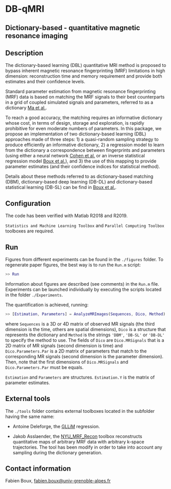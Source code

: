 # DB-qMRI
## Dictionary-based - quantitative magnetic resonance imaging

## Description

The dictionary-based learning (DBL) quantitative MRI method is proposed to bypass inherent magnetic resonance fingerprinting (MRF) limitations in high dimension: reconstruction time and memory requirement and provide both estimates and their confidence levels.

Standard  parameter estimation from magnetic resonance fingerprinting (MRF) data is based on matching the MRF signals to their best counterparts in a grid of coupled simulated signals and parameters, referred to as a dictionary [Ma et al.](https://doi.org/10.1038/nature11971).

To reach a good accuracy, the matching requires an informative dictionary whose cost, in terms of design, storage and exploration, is rapidly prohibitive for even moderate numbers of parameters. In this package, we propose an implementation of two dictionary-based learning (DBL) approaches made of three steps: 1) a quasi-random sampling strategy to produce efficiently an informative  dictionary, 2) a regression model to learn from the dictionary a correspondence between fingerprints and parameters (using either a neural network [Cohen et al.](https://doi.org/10.1002/mrm.27198) or an inverse statistical regression model [Boux et al.](https://hal.univ-brest.fr/INRIA/hal-02314026v2)), and 3) the use of this mapping to provide parameter estimates (and their confidence indices for statistical method).

Details about these methods referred to as dictionary-based matching (DBM), dictionary-based deep learning (DB-DL) and dictionary-based statistical learning (DB-SL) can be find in [Boux et al.](https://hal.univ-brest.fr/INRIA/hal-02314026v2).

## Configuration

The code has been verified with Matlab R2018 and R2019.

```Statistics and Machine Learning Toolbox``` and ```Parallel Computing Toolbox``` toolboxes are required.


## Run
Figures from different experiments can be found in the `./figures` folder. To regenerate paper figures, the best way is to run the `Run.m` script:
```matlab
>> Run
```
Information about figures are described (see comments) in the `Run.m` file. 
Experiments can be launched individually by executing the scripts located in the folder `./Experiments`.

The quantification is achieved, running:
```matlab
>> [Estimation, Parameters] = AnalyzeMRImages(Sequences, Dico, Method)
```
where ```Sequences``` is a 3D or 4D matrix of observed MR signals (the third dimension is the time, others are spatial dimensions), ```Dico``` is a structure that represents the dictionary and ```Method``` is the strings ```'DBM'```, ```'DB-SL'``` or ```'DB-DL'``` to specify the method to use. The fields of ```Dico``` are ```Dico.MRSignals``` that is a 2D matrix of MR signals (second dimension is time) and ```Dico.Parameters.Par``` is a 2D matrix of parameters that match to the corresponding MR signals (second dimension is the parameter dimension). Then, note that the first dimensions of ```Dico.MRSignals``` and ```Dico.Parameters.Par``` must be equals.

```Estimation``` and ```Parameters``` are structures. ```Estimation.Y``` is the matrix of parameter estimates.


## External tools
The `./tools` folder contains external toolboxes located in the subfolder having the same name:

- Antoine Deleforge, the [GLLiM](https://team.inria.fr/perception/gllim_toolbox/) regression.

- Jakob Asslaender, the [NYU_MRF_Recon](https://bitbucket.org/asslaender/nyu_mrf_recon/src/master/) toolbox reconstructs quantitative maps of arbitrary MRF data with arbitrary k-space trajectories. The tool has been modify in order to take into account any sampling during the dictionary generation.


## Contact information
Fabien Boux, <fabien.boux@univ-grenoble-alpes.fr>
